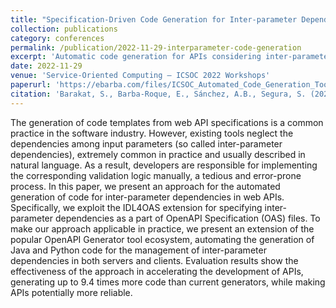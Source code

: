 ```yaml
---
title: "Specification-Driven Code Generation for Inter-parameter Dependencies in Web APIs"
collection: publications
category: conferences
permalink: /publication/2022-11-29-interparameter-code-generation
excerpt: 'Automatic code generation for APIs considering inter-parameter dependencies.'
date: 2022-11-29
venue: 'Service-Oriented Computing – ICSOC 2022 Workshops'
paperurl: 'https://ebarba.com/files/ICSOC_Automated_Code_Generation_Tool_for_Inter_parameters_in_Web_APIs.pdf'
citation: 'Barakat, S., Barba-Roque, E., Sánchez, A.B., Segura, S. (2022). &quot;Secification-Driven Code Generation for Inter-parameter Dependencies in Web APIs.&quot; <i>Service-Oriented Computing – ICSOC 2022 Workshops</i>.'
---
```


The generation of code templates from web API specifications is a common practice in the software industry. However, existing tools neglect the dependencies among input parameters (so called inter-parameter dependencies), extremely common in practice and usually described in natural language. As a result, developers are responsible for implementing the corresponding validation logic manually, a tedious and error-prone process. In this paper, we present an approach for the automated generation of code for inter-parameter dependencies in web APIs. Specifically, we exploit the IDL4OAS extension for specifying inter-parameter dependencies as a part of OpenAPI Specification (OAS) files. To make our approach applicable in practice, we present an extension of the popular OpenAPI Generator tool ecosystem, automating the generation of Java and Python code for the management of inter-parameter dependencies in both servers and clients. Evaluation results show the effectiveness of the approach in accelerating the development of APIs, generating up to 9.4 times more code than current generators, while making APIs potentially more reliable.
